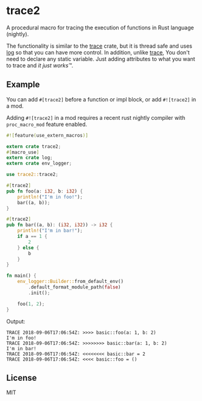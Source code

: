 # trace2

A procedural macro for tracing the execution of functions in Rust language (nightly).

The functionality is similar to the [trace] crate, but it is thread safe and uses [log] so that you can have more
control. In addition, unlike [trace], You don't need to declare any static variable. Just adding attributes to what you
want to trace and *it just works™*.

## Example

You can add `#[trace2]` before a function or impl block, or add `#![trace2]` in a mod.

Adding `#![trace2]` in a mod requires a recent rust nightly compiler with `proc_macro_mod` feature enabled.

```rust
#![feature(use_extern_macros)]

extern crate trace2;
#[macro_use]
extern crate log;
extern crate env_logger;

use trace2::trace2;

#[trace2]
pub fn foo(a: i32, b: i32) {
    println!("I'm in foo!");
    bar((a, b));
}

#[trace2]
pub fn bar((a, b): (i32, i32)) -> i32 {
    println!("I'm in bar!");
    if a == 1 {
        2
    } else {
        b
    }
}

fn main() {
    env_logger::Builder::from_default_env()
        .default_format_module_path(false)
        .init();

    foo(1, 2);
}
```

Output:

```
TRACE 2018-09-06T17:06:54Z: >>>> basic::foo(a: 1, b: 2)
I'm in foo!
TRACE 2018-09-06T17:06:54Z: >>>>>>>> basic::bar(a: 1, b: 2)
I'm in bar!
TRACE 2018-09-06T17:06:54Z: <<<<<<<< basic::bar = 2
TRACE 2018-09-06T17:06:54Z: <<<< basic::foo = ()
```

## License

MIT

[trace]: https://docs.rs/trace/
[log]: https://docs.rs/log/